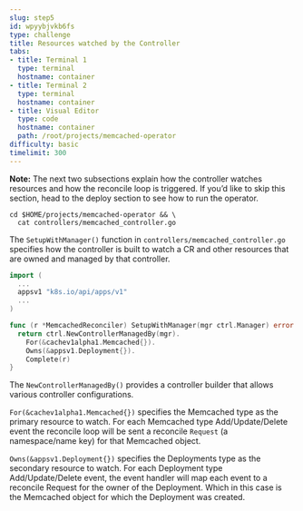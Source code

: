 ```yaml
---
slug: step5
id: wpyybjvkb6fs
type: challenge
title: Resources watched by the Controller
tabs:
- title: Terminal 1
  type: terminal
  hostname: container
- title: Terminal 2
  type: terminal
  hostname: container
- title: Visual Editor
  type: code
  hostname: container
  path: /root/projects/memcached-operator
difficulty: basic
timelimit: 300
---
```

**Note:** The next two subsections explain how the controller watches resources and how the reconcile loop is triggered. If you’d like to skip this section, head to the deploy section to see how to run the operator.

```
cd $HOME/projects/memcached-operator && \
  cat controllers/memcached_controller.go
```

The `SetupWithManager()` function in `controllers/memcached_controller.go` specifies how the controller is built to watch a CR and other resources that are owned and managed by that controller.

```go
import (
  ...
  appsv1 "k8s.io/api/apps/v1"
  ...
)

func (r *MemcachedReconciler) SetupWithManager(mgr ctrl.Manager) error {
  return ctrl.NewControllerManagedBy(mgr).
    For(&cachev1alpha1.Memcached{}).
    Owns(&appsv1.Deployment{}).
    Complete(r)
}
```

The `NewControllerManagedBy()` provides a controller builder that allows various controller configurations.

`For(&cachev1alpha1.Memcached{})` specifies the Memcached type as the primary resource to watch. For each Memcached type Add/Update/Delete event the reconcile loop will be sent a reconcile `Request` (a namespace/name key) for that Memcached object.

`Owns(&appsv1.Deployment{})` specifies the Deployments type as the secondary resource to watch. For each Deployment type Add/Update/Delete event, the event handler will map each event to a reconcile Request for the owner of the Deployment. Which in this case is the Memcached object for which the Deployment was created.

